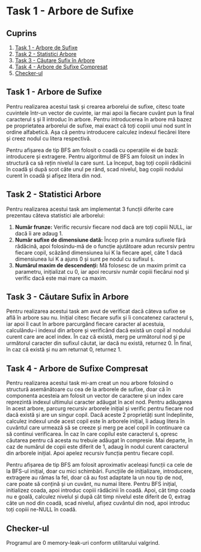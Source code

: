 # Task 1 - Arbore de Sufixe

## Cuprins
1. [Task 1 - Arbore de Sufixe](#task-1---arbore-de-sufixe)
2. [Task 2 - Statistici Arbore](#task-2---statistici-arbore)
3. [Task 3 - Căutare Sufix în Arbore](#task-3---căutare-sufix-în-arbore)
4. [Task 4 - Arbore de Sufixe Compresat](#task-4---arbore-de-sufixe-compresat)
5. [Checker-ul](#checker-ul)

## Task 1 - Arbore de Sufixe

Pentru realizarea acestui task și crearea arborelui de sufixe, citesc toate cuvintele într-un vector de cuvinte, iar mai apoi la fiecare cuvânt pun la final caracterul `$` și îl introduc în arbore. Pentru introducerea în arbore mă bazez pe proprietatea arborelui de sufixe, mai exact că toți copiii unui nod sunt în ordine alfabetică. Așa că pentru introducere calculez indexul fiecărei litere și creez nodul cu litera respectivă.

Pentru afișarea de tip BFS am folosit o coadă cu operațiile ei de bază: introducere și extragere. Pentru algoritmul de BFS am folosit un index în structură ca să rețin nivelul la care sunt. La început, bag toți copiii rădăcinii în coadă și după scot câte unul pe rând, scad nivelul, bag copiii nodului curent în coadă și afișez litera din nod.

## Task 2 - Statistici Arbore

Pentru realizarea acestui task am implementat 3 funcții diferite care prezentau câteva statistici ale arborelui:
1. **Număr frunze:** Verific recursiv fiecare nod dacă are toți copiii NULL, iar dacă îi are adaug 1.
2. **Număr sufixe de dimensiune dată:** Încep prin a număra sufixele fără rădăcină, apoi folosindu-mă de o funcție ajutătoare adun recursiv pentru fiecare copil, scăzând dimensiunea lui K la fiecare apel, câte 1 dacă dimensiunea lui K a ajuns 0 și sunt pe nodul cu sufixul `$`.
3. **Numărul maxim de descendenți:** Mă folosesc de un maxim primit ca parametru, inițializat cu 0, iar apoi recursiv număr copiii fiecărui nod și verific dacă este mai mare ca maxim.

## Task 3 - Căutare Sufix în Arbore

Pentru realizarea acestui task am avut de verificat dacă câteva sufixe se află în arbore sau nu. Inițial citesc fiecare sufix și îi concatenez caracterul `$`, iar apoi îl caut în arbore parcurgând fiecare caracter al acestuia, calculându-i indexul din arbore și verificând dacă există un copil al nodului curent care are acel index. În caz că există, merg pe următorul nod și pe următorul caracter din sufixul căutat, iar dacă nu există, returnez 0. În final, în caz că există și nu am returnat 0, returnez 1.

## Task 4 - Arbore de Sufixe Compresat

Pentru realizarea acestui task mi-am creat un nou arbore folosind o structură asemănătoare cu cea de la arborele de sufixe, doar că în componenta acesteia am folosit un vector de caractere și un index care reprezintă indexul ultimului caracter adăugat în acel nod. Pentru adăugarea în acest arbore, parcurg recursiv arborele inițial și verific pentru fiecare nod dacă există și are un singur copil. Dacă aceste 2 proprietăți sunt îndeplinite, calculez indexul unde acest copil este în arborele inițial, îi adaug litera în cuvântul care urmează să se creeze și merg pe acel copil în continuare ca să continui verificarea. În caz în care copilul este caracterul `$`, opresc căutarea pentru că acesta nu trebuie adăugat în compresie. Mai departe, în caz de numărul de copii este diferit de 1, adaug în nodul curent caracterul din arborele inițial. Apoi apelez recursiv funcția pentru fiecare copil.

Pentru afișarea de tip BFS am folosit aproximativ aceleași funcții ca cele de la BFS-ul inițial, doar cu mici schimbări. Funcțiile de inițializare, introducere, extragere au rămas la fel, doar că au fost adaptate la un nou tip de nod, care poate să conțină și un cuvânt, nu numai litere. Pentru BFS inițial, initializez coada, apoi introduc copiii rădăcinii în coadă. Apoi, cât timp coada nu e goală, calculez nivelul și după cât timp nivelul este diferit de 0, extrag câte un nod din coadă, scad nivelul, afișez cuvântul din nod, apoi introduc toți copiii ne-NULL în coadă.

## Checker-ul

Programul are 0 memory-leak-uri conform utilitarului valgrind.
